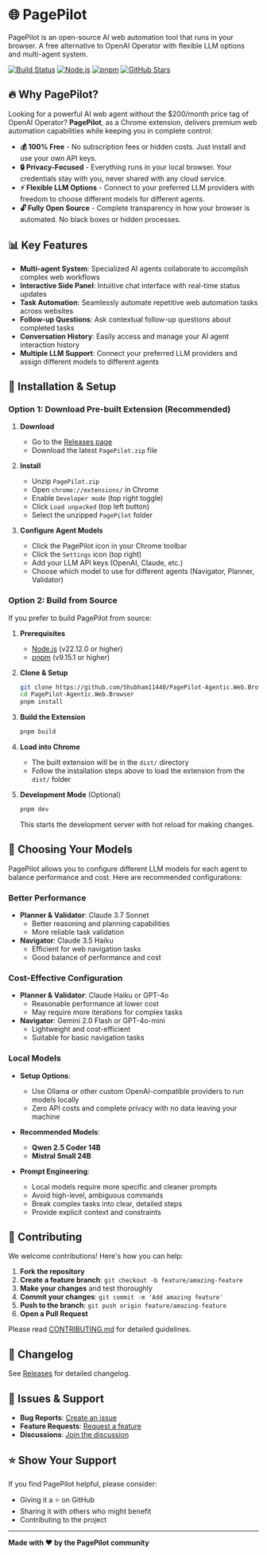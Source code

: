 
# 🌐 PagePilot

PagePilot is an open-source AI web automation tool that runs in your browser. A free alternative to OpenAI Operator with flexible LLM options and multi-agent system.

[![Build Status](https://img.shields.io/badge/build-passing-brightgreen.svg)]()
[![Node.js](https://img.shields.io/badge/Node.js-v22.12.0+-green.svg)](https://nodejs.org/)
[![pnpm](https://img.shields.io/badge/pnpm-v9.15.1+-blue.svg)](https://pnpm.io/)
[![GitHub Stars](https://img.shields.io/github/stars/Shubham11440/PagePilot-Agentic.Web.Browser.svg)](https://github.com/Shubham11440/PagePilot-Agentic.Web.Browser/stargazers)

## 🔥 Why PagePilot?

Looking for a powerful AI web agent without the $200/month price tag of OpenAI Operator? **PagePilot**, as a Chrome extension, delivers premium web automation capabilities while keeping you in complete control:

- **💰 100% Free** - No subscription fees or hidden costs. Just install and use your own API keys.
- **🔒 Privacy-Focused** - Everything runs in your local browser. Your credentials stay with you, never shared with any cloud service.
- **⚡ Flexible LLM Options** - Connect to your preferred LLM providers with freedom to choose different models for different agents.
- **🔓 Fully Open Source** - Complete transparency in how your browser is automated. No black boxes or hidden processes.


## 📊 Key Features

- **Multi-agent System**: Specialized AI agents collaborate to accomplish complex web workflows
- **Interactive Side Panel**: Intuitive chat interface with real-time status updates
- **Task Automation**: Seamlessly automate repetitive web automation tasks across websites
- **Follow-up Questions**: Ask contextual follow-up questions about completed tasks
- **Conversation History**: Easily access and manage your AI agent interaction history
- **Multiple LLM Support**: Connect your preferred LLM providers and assign different models to different agents


## 🔧 Installation & Setup

### Option 1: Download Pre-built Extension (Recommended)

1. **Download**
   - Go to the [Releases page](https://github.com/Shubham11440/PagePilot-Agentic.Web.Browser/releases)
   - Download the latest `PagePilot.zip` file

2. **Install**
   - Unzip `PagePilot.zip`
   - Open `chrome://extensions/` in Chrome
   - Enable `Developer mode` (top right toggle)
   - Click `Load unpacked` (top left button)
   - Select the unzipped `PagePilot` folder

3. **Configure Agent Models**
   - Click the PagePilot icon in your Chrome toolbar
   - Click the `Settings` icon (top right)
   - Add your LLM API keys (OpenAI, Claude, etc.)
   - Choose which model to use for different agents (Navigator, Planner, Validator)

### Option 2: Build from Source

If you prefer to build PagePilot from source:

1. **Prerequisites**
   - [Node.js](https://nodejs.org/) (v22.12.0 or higher)
   - [pnpm](https://pnpm.io/installation) (v9.15.1 or higher)

2. **Clone & Setup**
   ```bash
   git clone https://github.com/Shubham11440/PagePilot-Agentic.Web.Browser.git
   cd PagePilot-Agentic.Web.Browser
   pnpm install
   ```

3. **Build the Extension**
   ```bash
   pnpm build
   ```

4. **Load into Chrome**
   - The built extension will be in the `dist/` directory
   - Follow the installation steps above to load the extension from the `dist/` folder

5. **Development Mode** (Optional)
   ```bash
   pnpm dev
   ```
   This starts the development server with hot reload for making changes.

## 🤖 Choosing Your Models

PagePilot allows you to configure different LLM models for each agent to balance performance and cost. Here are recommended configurations:

### Better Performance
- **Planner & Validator**: Claude 3.7 Sonnet
  - Better reasoning and planning capabilities
  - More reliable task validation
- **Navigator**: Claude 3.5 Haiku
  - Efficient for web navigation tasks
  - Good balance of performance and cost

### Cost-Effective Configuration
- **Planner & Validator**: Claude Haiku or GPT-4o
  - Reasonable performance at lower cost
  - May require more iterations for complex tasks
- **Navigator**: Gemini 2.0 Flash or GPT-4o-mini
  - Lightweight and cost-efficient
  - Suitable for basic navigation tasks

### Local Models
- **Setup Options**:
  - Use Ollama or other custom OpenAI-compatible providers to run models locally
  - Zero API costs and complete privacy with no data leaving your machine

- **Recommended Models**:
  - **Qwen 2.5 Coder 14B**
  - **Mistral Small 24B**

- **Prompt Engineering**:
  - Local models require more specific and cleaner prompts
  - Avoid high-level, ambiguous commands
  - Break complex tasks into clear, detailed steps
  - Provide explicit context and constraints

## 🤝 Contributing

We welcome contributions! Here's how you can help:

1. **Fork the repository**
2. **Create a feature branch**: `git checkout -b feature/amazing-feature`
3. **Make your changes** and test thoroughly
4. **Commit your changes**: `git commit -m 'Add amazing feature'`
5. **Push to the branch**: `git push origin feature/amazing-feature`
6. **Open a Pull Request**

Please read [CONTRIBUTING.md](CONTRIBUTING.md) for detailed guidelines.

## 📝 Changelog

See [Releases](https://github.com/Shubham11440/PagePilot-Agentic.Web.Browser/releases) for detailed changelog.

## 🐛 Issues & Support

- **Bug Reports**: [Create an issue](https://github.com/Shubham11440/PagePilot-Agentic.Web.Browser/issues)
- **Feature Requests**: [Request a feature](https://github.com/Shubham11440/PagePilot-Agentic.Web.Browser/issues)
- **Discussions**: [Join the discussion](https://github.com/Shubham11440/PagePilot-Agentic.Web.Browser/discussions)

## ⭐ Show Your Support

If you find PagePilot helpful, please consider:
- Giving it a ⭐ on GitHub
- Sharing it with others who might benefit
- Contributing to the project

---

**Made with ❤️ by the PagePilot community**

